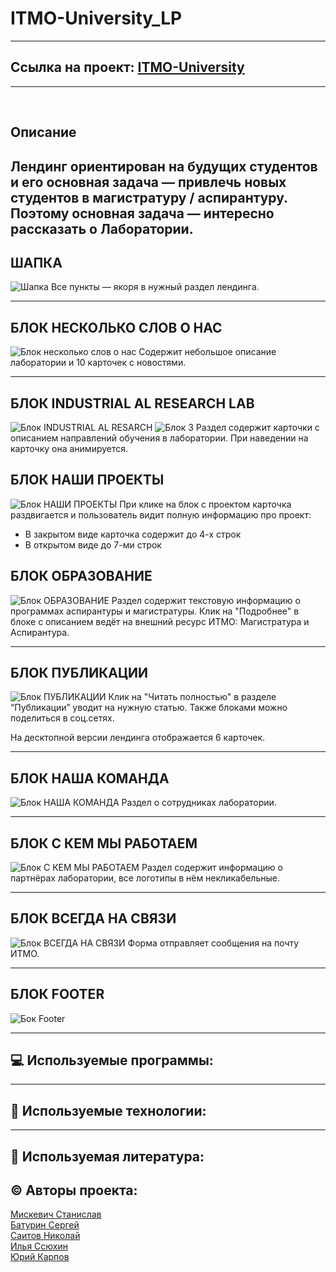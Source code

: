 # **ITMO-University_LP**
---
## Ссылка на проект: [ITMO-University](https://www.yandex.ru "Нажми на меня")
---
<br>

## **Описание**

Лендинг ориентирован на будущих студентов и его основная задача — привлечь новых студентов в магистратуру / аспирантуру. Поэтому основная задача — интересно рассказать о Лаборатории.
---
## **ШАПКА**
![Шапка](https://user-images.githubusercontent.com/94468513/160718160-0195f1c4-67fc-4c6d-8584-7396916f68a6.png)
Все пункты — якоря в нужный раздел лендинга.

---

## **БЛОК НЕСКОЛЬКО СЛОВ О НАС**
![Блок несколько слов о нас](https://user-images.githubusercontent.com/94468513/160718473-628bdd4f-463e-4b9e-983f-c8872fd36032.png)
Содержит небольшое описание лаборатории и 10 карточек с новостями.

---

## **БЛОК INDUSTRIAL AL RESEARCH LAB**
![Блок INDUSTRIAL AL RESARCH](https://user-images.githubusercontent.com/94468513/160718512-d6143cb3-7853-4200-8e0d-b3424d0b6901.png)
![Блок 3](https://user-images.githubusercontent.com/94468513/160721139-e1381f11-9f08-4cd9-9b3e-ddd8d85bd771.png)
Раздел содержит карточки с описанием направлений обучения в лаборатории.
При наведении на карточку она анимируется.

## **БЛОК НАШИ ПРОЕКТЫ**
![Блок НАШИ ПРОЕКТЫ](https://user-images.githubusercontent.com/94468513/160718532-aa6edfec-92d3-49d8-97d7-a6ec990464d1.png)
При клике на блок с проектом карточка раздвигается  и пользователь видит полную информацию про проект:

- В закрытом виде карточка содержит до 4-х строк
- В открытом виде до 7-ми строк

## **БЛОК ОБРАЗОВАНИЕ**
![Блок ОБРАЗОВАНИЕ](https://user-images.githubusercontent.com/94468513/160718554-ccb6796b-8cda-4e35-852c-f365628feaf9.png)
Раздел содержит текстовую информацию о программах аспирантуры и магистратуры. Клик на "Подробнее" в блоке с описанием ведёт на внешний ресурс ИТМО: Магистратура и Аспирантура.

---

## **БЛОК ПУБЛИКАЦИИ**
![Блок ПУБЛИКАЦИИ](https://user-images.githubusercontent.com/94468513/160718577-f1198c96-3071-4b7e-affd-685e69f50f21.png)
Клик на "Читать полностью" в разделе “Публикации” уводит на нужную статью.
Также блоками можно поделиться в соц.сетях.

На десктопной версии лендинга отображается 6 карточек.

---

## **БЛОК НАША КОМАНДА**
![Блок НАША КОМАНДА](https://user-images.githubusercontent.com/94468513/160718602-ad2508e3-0c8c-4b6b-84cb-cb65cd019126.png)
Раздел о сотрудниках лаборатории.

---

## **БЛОК С КЕМ МЫ РАБОТАЕМ**
![Блок С КЕМ МЫ РАБОТАЕМ](https://user-images.githubusercontent.com/94468513/160718624-1053f0af-ca8b-48a6-b6d2-5bd08be4571a.png)
Раздел содержит информацию о партнёрах лаборатории, все логотипы в нём некликабельные.

---

## **БЛОК ВСЕГДА НА СВЯЗИ**
![Блок ВСЕГДА НА СВЯЗИ](https://user-images.githubusercontent.com/94468513/160718661-3306e67d-68d2-4882-a4a5-a93ddf55f921.png)
Форма отправляет сообщения на почту ИТМО.

---

## **БЛОК FOOTER**
![Бок Footer](https://user-images.githubusercontent.com/94468513/160718677-9f65a2c2-fc12-42ef-8f8a-12cdee14d7f9.png)

---

## :computer: Используемые программы:

---

## :pill: Используемые технологии:

---

## :book: Используемая литература:

## :copyright: Авторы проекта:

[Мискевич Станислав](https://github.com/MiskevichStanislav)
<br>
[Батурин Сергей](https://github.com/BaturinSS)
<br>
[Саитов Николай](https://github.com/nikolaysaitov)
<br>
[Илья Ссюхин](https://www.yandex.ru)
<br>
[Юрий Карпов](https://www.yandex.ru)



